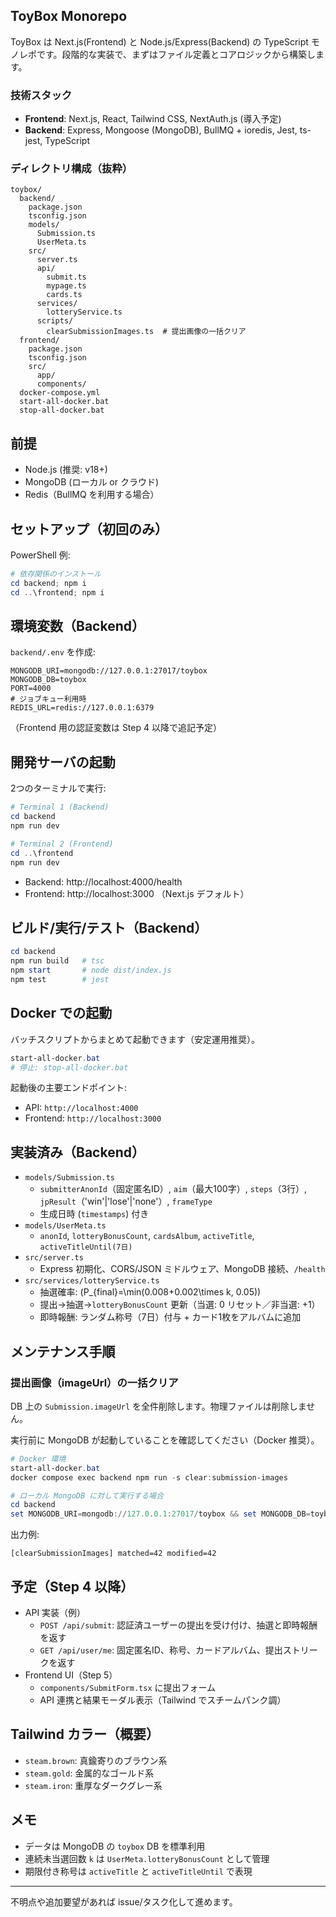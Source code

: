 ## ToyBox Monorepo

ToyBox は Next.js(Frontend) と Node.js/Express(Backend) の TypeScript モノレポです。段階的な実装で、まずはファイル定義とコアロジックから構築します。

### 技術スタック
- **Frontend**: Next.js, React, Tailwind CSS, NextAuth.js (導入予定)
- **Backend**: Express, Mongoose (MongoDB), BullMQ + ioredis, Jest, ts-jest, TypeScript

### ディレクトリ構成（抜粋）
```text
toybox/
  backend/
    package.json
    tsconfig.json
    models/
      Submission.ts
      UserMeta.ts
    src/
      server.ts
      api/
        submit.ts
        mypage.ts
        cards.ts
      services/
        lotteryService.ts
      scripts/
        clearSubmissionImages.ts  # 提出画像の一括クリア
  frontend/
    package.json
    tsconfig.json
    src/
      app/
      components/
  docker-compose.yml
  start-all-docker.bat
  stop-all-docker.bat
```

## 前提
- Node.js (推奨: v18+)
- MongoDB (ローカル or クラウド)
- Redis（BullMQ を利用する場合）

## セットアップ（初回のみ）
PowerShell 例:
```powershell
# 依存関係のインストール
cd backend; npm i
cd ..\frontend; npm i
```

## 環境変数（Backend）
`backend/.env` を作成:
```env
MONGODB_URI=mongodb://127.0.0.1:27017/toybox
MONGODB_DB=toybox
PORT=4000
# ジョブキュー利用時
REDIS_URL=redis://127.0.0.1:6379
```

（Frontend 用の認証変数は Step 4 以降で追記予定）

## 開発サーバの起動
2つのターミナルで実行:
```powershell
# Terminal 1 (Backend)
cd backend
npm run dev

# Terminal 2 (Frontend)
cd ..\frontend
npm run dev
```
- Backend: http://localhost:4000/health
- Frontend: http://localhost:3000 （Next.js デフォルト）

## ビルド/実行/テスト（Backend）
```powershell
cd backend
npm run build   # tsc
npm start       # node dist/index.js
npm test        # jest
```

## Docker での起動
バッチスクリプトからまとめて起動できます（安定運用推奨）。

```powershell
start-all-docker.bat
# 停止: stop-all-docker.bat
```

起動後の主要エンドポイント:
- API: `http://localhost:4000`
- Frontend: `http://localhost:3000`

## 実装済み（Backend）
- `models/Submission.ts`
  - `submitterAnonId`（固定匿名ID）, `aim`（最大100字）, `steps`（3行）, `jpResult`（'win'|'lose'|'none'）, `frameType`
  - 生成日時 (`timestamps`) 付き
- `models/UserMeta.ts`
  - `anonId`, `lotteryBonusCount`, `cardsAlbum`, `activeTitle`, `activeTitleUntil(7日)`
- `src/server.ts`
  - Express 初期化、CORS/JSON ミドルウェア、MongoDB 接続、`/health`
- `src/services/lotteryService.ts`
  - 抽選確率: \(P_{final}=\min(0.008+0.002\times k, 0.05)\)
  - 提出→抽選→`lotteryBonusCount` 更新（当選: 0 リセット／非当選: +1）
  - 即時報酬: ランダム称号（7日）付与 + カード1枚をアルバムに追加

## メンテナンス手順

### 提出画像（imageUrl）の一括クリア
DB 上の `Submission.imageUrl` を全件削除します。物理ファイルは削除しません。

実行前に MongoDB が起動していることを確認してください（Docker 推奨）。

```powershell
# Docker 環境
start-all-docker.bat
docker compose exec backend npm run -s clear:submission-images

# ローカル MongoDB に対して実行する場合
cd backend
set MONGODB_URI=mongodb://127.0.0.1:27017/toybox && set MONGODB_DB=toybox && npm run -s clear:submission-images
```

出力例:
```
[clearSubmissionImages] matched=42 modified=42
```

## 予定（Step 4 以降）
- API 実装（例）
  - `POST /api/submit`: 認証済ユーザーの提出を受け付け、抽選と即時報酬を返す
  - `GET /api/user/me`: 固定匿名ID、称号、カードアルバム、提出ストリークを返す
- Frontend UI（Step 5）
  - `components/SubmitForm.tsx` に提出フォーム
  - API 連携と結果モーダル表示（Tailwind でスチームパンク調）

## Tailwind カラー（概要）
- `steam.brown`: 真鍮寄りのブラウン系
- `steam.gold`: 金属的なゴールド系
- `steam.iron`: 重厚なダークグレー系

## メモ
- データは MongoDB の `toybox` DB を標準利用
- 連続未当選回数 `k` は `UserMeta.lotteryBonusCount` として管理
- 期限付き称号は `activeTitle` と `activeTitleUntil` で表現

---
不明点や追加要望があれば issue/タスク化して進めます。
